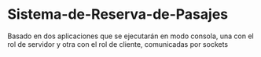 # Sistema-de-Reserva-de-Pasajes
Basado en dos aplicaciones que se ejecutarán en modo consola, una con el rol de servidor y otra con el rol de cliente, comunicadas por sockets
